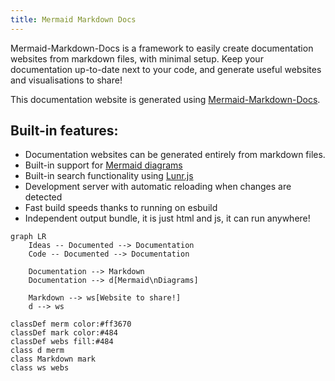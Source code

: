 ```yaml
---
title: Mermaid Markdown Docs
---
```


Mermaid-Markdown-Docs is a framework to easily create documentation websites from markdown files, with minimal setup. Keep your documentation up-to-date next to your code, and generate useful websites and visualisations to share!

This documentation website is generated using [Mermaid-Markdown-Docs](https://github.com/Perryvw/mermaid-markdown-docs).

## Built-in features:

-   Documentation websites can be generated entirely from markdown files.
-   Built-in support for [Mermaid diagrams](https://mermaid.js.org/)
-   Built-in search functionality using [Lunr.js](https://lunrjs.com/)
-   Development server with automatic reloading when changes are detected
-   Fast build speeds thanks to running on esbuild
-   Independent output bundle, it is just html and js, it can run anywhere!

```mermaid
graph LR
    Ideas -- Documented --> Documentation
    Code -- Documented --> Documentation

    Documentation --> Markdown
    Documentation --> d[Mermaid\nDiagrams]

    Markdown --> ws[Website to share!]
    d --> ws

classDef merm color:#ff3670
classDef mark color:#484
classDef webs fill:#484
class d merm
class Markdown mark
class ws webs
```
